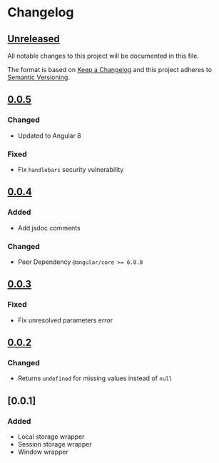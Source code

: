 # Changelog

## [Unreleased]

All notable changes to this project will be documented in this file.

The format is based on [Keep a Changelog](https://keepachangelog.com/en/1.0.0/)
and this project adheres to [Semantic Versioning](https://semver.org/spec/v2.0.0.html).

## [0.0.5]

### Changed

- Updated to Angular 8

### Fixed

- Fix `handlebars` security vulnerability

## [0.0.4]

### Added

- Add jsdoc comments

### Changed

- Peer Dependency `@angular/core >= 6.0.0`

## [0.0.3]

### Fixed

- Fix unresolved parameters error

## [0.0.2]

### Changed

- Returns `undefined` for missing values instead of `null`

## [0.0.1]

### Added

- Local storage wrapper
- Session storage wrapper
- Window wrapper

[Unreleased]: https://github.com/Spaier/Spaier.Recaptcha/compare/0.0.5...HEAD
[0.0.5]: https://github.com/Spaier/Spaier.Recaptcha/compare/0.0.3...0.0.5
[0.0.4]: https://github.com/Spaier/Spaier.Recaptcha/compare/0.0.3...0.0.4
[0.0.3]: https://github.com/Spaier/Spaier.Recaptcha/compare/0.0.2...0.0.3
[0.0.2]: https://github.com/Spaier/Spaier.Recaptcha/compare/0.0.1...0.0.2
